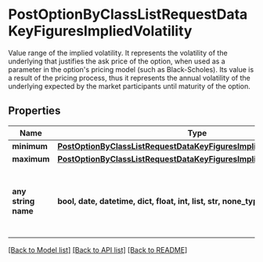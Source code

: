 # PostOptionByClassListRequestDataKeyFiguresImpliedVolatility

Value range of the implied volatility. It represents the volatility of the underlying that justifies the ask price of the option, when used as a parameter in the option's pricing model (such as Black-Scholes). Its value is a result of the pricing process, thus it represents the annual volatility of the underlying expected by the market participants until maturity of the option.

## Properties
Name | Type | Description | Notes
------------ | ------------- | ------------- | -------------
**minimum** | [**PostOptionByClassListRequestDataKeyFiguresImpliedVolatilityMinimum**](PostOptionByClassListRequestDataKeyFiguresImpliedVolatilityMinimum.md) |  | [optional] 
**maximum** | [**PostOptionByClassListRequestDataKeyFiguresImpliedVolatilityMaximum**](PostOptionByClassListRequestDataKeyFiguresImpliedVolatilityMaximum.md) |  | [optional] 
**any string name** | **bool, date, datetime, dict, float, int, list, str, none_type** | any string name can be used but the value must be the correct type | [optional]

[[Back to Model list]](../README.md#documentation-for-models) [[Back to API list]](../README.md#documentation-for-api-endpoints) [[Back to README]](../README.md)


